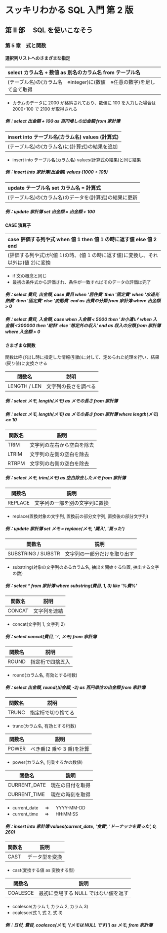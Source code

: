 # スッキリわかる SQL 入門 第 2 版

## 第 Ⅱ 部　 SQL を使いこなそう

### 第 5 章　式と関数

#### 選択列リストへのさまざまな指定

| select カラム名 + 数値 as 別名のカラム名 from テーブル名                |
| :---------------------------------------------------------------------- |
| (テーブル名)の(カラム名　※integer)に(数値　※任意の数字)を足して全て取得 |

- カラムのデータに 2000 が格納されており、数値に 100 を入力した場合は 2000+100 で 2100 が取得される

##### 例：select 出金額 + 100 as 百円増しの出金額 from 家計簿

| insert into テーブル名(カラム名) values (計算式) |
| :----------------------------------------------- |
| (テーブル名)の(カラム名)に(計算式)の結果を追加   |

- insert into テーブル名(カラム名) values(計算式の結果)と同じ結果

##### 例：insert into 家計簿(出金額) values (1000 + 105)

| update テーブル名 set カラム名 = 計算式                |
| :----------------------------------------------------- |
| (テーブル名)の(カラム名)のデータを(計算式)の結果に更新 |

##### 例：update 家計簿 set 出金額 = 出金額 + 100

#### CASE 演算子

| case 評価する列や式 when 値 1 then 値 1 の時に返す値 else 値 2 end                |
| :-------------------------------------------------------------------------------- |
| (評価する列や式)が(値 1)の時、(値 1 の時に返す値)に変換し、それ以外は(値 2)に変換 |

- if 文の概念と同じ
- 最初の条件式から評価され、条件が一致すればそのデータの評価は完了

##### 例：select 費目, 出金額, case 費目 when '居住費' then '固定費' when '水道光熱費' then '固定費' else '変動費' end as 出費の分類 from 家計簿 where 出金額 > 0

##### 例：select 費目, 入金額, case when 入金額 < 5000 then 'お小遣い' when 入金額 <300000 then '給料' else '想定外の収入' end as 収入の分類 from 家計簿 where 入金額 > 0

#### さまざまな関数

関数は呼び出し時に指定した情報(引数)に対して、定められた処理を行い、結果(戻り値)に変換させる

| 関数名       | 説明                 |
| ------------ | -------------------- |
| LENGTH / LEN | 文字列の長さを調べる |

##### 例：select メモ, length(メモ) as メモの長さ from 家計簿

##### 例：select メモ, length(メモ) as メモの長さ from 家計簿 where length(メモ) <= 10

| 関数名 | 説明                       |
| ------ | -------------------------- |
| TRIM   | 文字列の左右から空白を除去 |
| LTRIM  | 文字列の左側の空白を除去   |
| RTRPM  | 文字列の右側の空白を除去   |

##### 例：select メモ, trim(メモ) as 空白除去したメモ from 家計簿

| 関数名  | 説明                           |
| ------- | ------------------------------ |
| REPLACE | 文字列の一部を別の文字列に置換 |

- replace(置換対象の文字列, 置換前の部分文字列, 置換後の部分文字列)

##### 例：update 家計簿 set メモ = replace(メモ, '購入', '買った')

| 関数名             | 説明                         |
| ------------------ | ---------------------------- |
| SUBSTRING / SUBSTR | 文字列の一部分だけを取り出す |

- substring(対象の文字列のあるカラム名, 抽出を開始する位置, 抽出する文字の数)

##### 例：select \* from 家計簿 where substring(費目, 1, 3) like '%費%'

| 関数名 | 説明         |
| ------ | ------------ |
| CONCAT | 文字列を連結 |

- concat(文字列 1, 文字列 2)

##### 例：select concat(費目, ':', メモ) from 家計簿

| 関数名 | 説明             |
| ------ | ---------------- |
| ROUND  | 指定桁で四捨五入 |

- round(カラム名, 有効とする桁数)

##### 例：select 出金額, round(出金額, -2) as 百円単位の出金額 from 家計簿

| 関数名 | 説明               |
| ------ | ------------------ |
| TRUNC  | 指定桁で切り捨てる |

- trunc(カラム名, 有効とする桁数)

| 関数名 | 説明                      |
| ------ | ------------------------- |
| POWER  | べき乗(2 乗や 3 乗)を計算 |

- power(カラム名, 何乗するかの数値)

| 関数名       | 説明             |
| ------------ | ---------------- |
| CURRENT_DATE | 現在の日付を取得 |
| CURRENT_TIME | 現在の時刻を取得 |

- current_date 　 ⇒ 　 YYYY-MM-DD
- current_time 　 ⇒ 　 HH:MM:SS

##### 例：insert into 家計簿 values(current_date, '食費', 'ドーナッツを買った', 0, 260)

| 関数名 | 説明           |
| ------ | -------------- |
| CAST   | データ型を変換 |

- cast(変換する値 as 変換する型)

| 関数名   | 説明                                 |
| -------- | ------------------------------------ |
| COALESCE | 最初に登場する NULL ではない値を返す |

- coalesce(カラム 1, カラム 2, カラム 3)
- coalesce(式 1, 式 2, 式 3)

##### 例：日付, 費目, coalesce(メモ, '(メモは NULL です)') as メモ, from 家計簿
